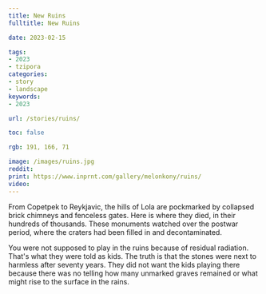 ```yaml
---
title: New Ruins
fulltitle: New Ruins

date: 2023-02-15

tags: 
- 2023
- tzipora
categories:
- story
- landscape
keywords:
- 2023

url: /stories/ruins/

toc: false

rgb: 191, 166, 71

image: /images/ruins.jpg
reddit:
print: https://www.inprnt.com/gallery/melonkony/ruins/
video:
---
```

From Copetpek to Reykjavic, the hills of Lola are pockmarked by collapsed brick chimneys and fenceless gates. Here is where they died, in their hundreds of thousands. These monuments watched over the postwar period, where the craters had been filled in and decontaminated.

You were not supposed to play in the ruins because of residual radiation. That's what they were told as kids. The truth is that the stones were next to harmless after seventy years. They did not want the kids playing there because there was no telling how many unmarked graves remained or what might rise to the surface in the rains.